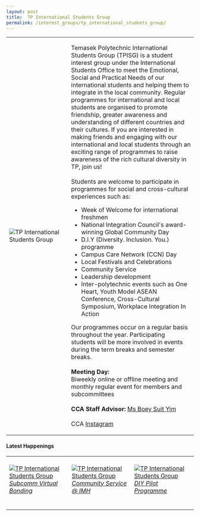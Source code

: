```yaml
---
layout: post
title:  TP International Students Group
permalink: /interest_groups/tp_international_students_group/
---
```


<div>
    <table>
        <tr>
            <td style="width:33%"><image src="{{site.baseurl}}/images/CCA_tp_international_students_group.jpg" style="display:block;margin-left:auto;margin-right:auto;" alt="TP International Students Group"></image></td>
            <td>
                <p>
                    Temasek Polytechnic International Students Group (TPISG) is a student interest group under the International Students Office to meet the Emotional, Social and Practical Needs of our international students and helping them to integrate in the local community. Regular programmes for international and local students are organised to promote friendship, greater awareness and understanding of different countries and their cultures. If you are interested in making friends and engaging with our international and local students through an exciting range of programmes to raise awareness of the rich cultural diversity in TP, join us!<br>
                    <br>
                    Students are welcome to participate in programmes for social and cross-cultural experiences such as:<br>
                </p>
                    <ul>
                        <li>Week of Welcome for international freshmen</li>
                        <li>National Integration Council's award-winning Global Community Day</li>
                        <li>D.I.Y (Diversity. Inclusion. You.) programme</li>
                        <li>Campus Care Network (CCN) Day</li>
                        <li>Local Festivals and Celebrations</li>
                        <li>Community Service</li>
                        <li>Leadership development</li>
                        <li>Inter-polytechnic events such as One Heart, Youth Model ASEAN Conference, Cross-Cultural Symposium, Workplace Integration In Action</li>
                    </ul>
                <p>
                    Our programmes occur on a regular basis throughout the year. Participating students will be more involved in events during the term breaks and semester breaks.<br>
                    <br>
                    <b>Meeting Day:</b><br>
                    Biweekly online or offline meeting and monthly regular event for members and subcommittees<br>
                    <br>
                    <b>CCA Staff Advisor:</b> <a href="mailto:suityim@tp.edu.sg">Ms Boey Suit Yim</a><br>
                    <br>
                    CCA <a href="https://www.instagram.com/tpisg">Instagram</a>
                </p>
            </td>
        </tr>
    </table>
</div>

#### Latest Happenings

<div>
    <table>
        <tr>
            <td style="width:33%"><br>
                <a href="https://www.instagram.com/p/CFGWP4FnHuv/">
                    <image src="{{site.baseurl}}/images/CCA-tpisg_IG.jpg" style="display:block;margin-left:auto;margin-right:auto;" alt="TP International Students Group">
                    <h6 style="margin-top:0%">Subcomm Virtual Bonding</h6>
                    </image>
                </a>
            </td>
            <td style="width:33%"><br>
                <a href="https://www.instagram.com/p/CFKAe4qHXk2/">
                    <image src="{{site.baseurl}}/images/CCA-tpisg_IG2.jpg" style="display:block;margin-left:auto;margin-right:auto;" alt="TP International Students Group">
                    <h6 style="margin-top:0%">Community Service @ IMH</h6>
                    </image>
                </a>
            </td>
            <td style="width:33%"><br>
                <a href="https://www.instagram.com/p/CFcF7NjH5dE/">
                    <image src="{{site.baseurl}}/images/CCA-tpisg_IG3.jpg" style="display:block;margin-left:auto;margin-right:auto;" alt="TP International Students Group">
                    <h6 style="margin-top:0%">DIY Pilot Programme</h6>
                    </image>
                </a>
            </td>
        </tr>
    </table>
</div>
